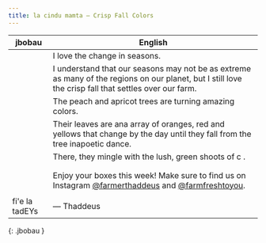 ```yaml
---
title: la cindu mamta — Crisp Fall Colors
---
```


| jbobau | English
|-|-
|  | I love the change in seasons.
|  | I understand that our seasons may not be as extreme as many of the regions on our planet, but I still  love the crisp fall that settles over our farm.
|  | The peach and apricot trees are turning amazing colors.
|  |  Their leaves are ana array of oranges, red and yellows that change by the day until they fall from the tree inapoetic  dance.
|  |  There,  they mingle with the lush, green shoots of c       .
|  | 
|  | 
|  | Enjoy your boxes this week! Make sure to find us on Instagram [@farmerthaddeus] and [@farmfreshtoyou].
|  | 
| fi'e la tadEYs | — Thaddeus
{: .jbobau }

<!--[![photo of "Mother Oak", via _From the Fields_ 2022 October 3–7](https://i.imgur.com/vQL2Ffjl.jpeg)](https://i.imgur.com/vQL2Ffj.jpeg){: .align-center}-->

[@farmerthaddeus]: https://instagram.com/farmerthaddeus
[@farmfreshtoyou]: https://instagram.com/farmfreshtoyou
